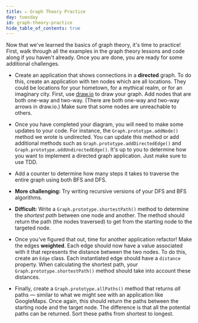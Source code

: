 ```yaml
---
title: ✏️ Graph Theory Practice
day: tuesday
id: graph-theory-practice
hide_table_of_contents: true
---
```


Now that we've learned the basics of graph theory, it's time to practice! First, walk through all the examples in the graph theory lessons and code along if you haven't already. Once you are done, you are ready for some additional challenges.

* Create an application that shows connections in a **directed** graph. To do this, create an application with ten nodes which are all locations. They could be locations for your hometown, for a mythical realm, or for an imaginary city. First, use [draw.io](draw.io) to draw your graph. Add nodes that are both one-way and two-way. (There are both one-way and two-way arrows in draw.io.) Make sure that some nodes are unreachable to others.

* Once you have completed your diagram, you will need to make some updates to your code. For instance, the `Graph.prototype.addNode()` method we wrote is undirected. You can update this method or add additional methods such as `Graph.prototype.addDirectedEdge()` and `Graph.prototype.addUndirectedEdge()`. It's up to you to determine how you want to implement a directed graph application. Just make sure to use TDD.

* Add a counter to determine how many steps it takes to traverse the entire graph using both BFS and DFS.

* **More challenging:** Try writing recursive versions of your DFS and BFS algorithms.

* **Difficult:** Write a `Graph.prototype.shortestPath()` method to determine the _shortest path_ between one node and another. The method should return the path (the nodes traversed) to get from the starting node to the targeted node.

* Once you've figured that out, time for another application refactor! Make the edges **weighted**. Each edge should now have a value associated with it that represents the distance between the two nodes. To do this, create an `Edge` class. Each instantiated edge should have a `distance` property. When calculating the shortest path, your `Graph.prototype.shortestPath()` method should take into account these distances.

* Finally, create a `Graph.prototype.allPaths()` method that returns _all_ paths — similar to what we might see with an application like GoogleMaps. Once again, this should return the paths between the starting node and the target node. The difference is that all the potential paths can be returned. Sort these paths from shortest to longest.

